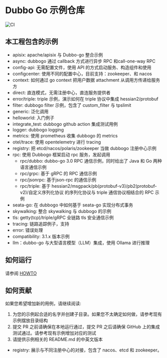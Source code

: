# Dubbo Go 示例仓库

![CI](https://github.com/apache/dubbo-go-samples/workflows/CI/badge.svg)

## 本工程包含的示例

* apisix: apache/apisix 与 Dubbo-go 整合示例
* async: dubbogo 通过 callback 方式进行异步 RPC 和call-one-way RPC
* config-api: 无需配置文件，使用 API 的方式启动服务、构造组件和使用
* configcenter: 使用不同的配置中心，目前支持：zookeeper、和 nacos
* context: 如何通过 go context  把用户数据 attachment 从调用方传递给服务方
* direct: 直连模式，无需注册中心，直连服务提供者
* error/triple: triple 示例，演示如何在 triple 协议中集成 hessian2/protobuf
* filter: dubbogo filter 示例，包含了 custom_filter 与 tpslimit
* generic: 泛化调用
* helloworld: 入门例子
* integrate_test: dubbogo github action 集成测试用例
* logger: dubbogo logging
* metrics: 使用 prometheus 收集 dubbogo 的 metrics
* otel/trace: 使用 opentelemetry 进行 tracing
* registry: 把 etcd/nacos/polaris/zookeeper 当做 dubbogo 注册中心示例
* rpc: 使用 Dubbogo 框架启动 rpc 服务，发起调用
  * rpc/dubbo: dubbo-go 3.0 RPC 通信示例，同时给出了 Java 和 Go 两种语言通信示例
  * rpc/grpc: 基于 gRPC 的 RPC 通信示例
  * rpc/jsonrpc: 基于json-rpc 的通信示例
  * rpc/triple: 基于 hessian2/msgpack/pb(protobuf-v3)/pb2(protobuf-v2)/自定义序列化协议 的序列化协议与 triple 通信协议相结合的 RPC 示例
* seata-go:  在 dubbogo 中如何基于 seata-go 实现分布式事务
* skywalking: 整合 skywalking 与 dubbogo 的示例
* tls: getty(tcp)/triple/gRPC 全链路 tls 安全通信示例
* tracing: 链路追踪例子，支持
* error: 错误处理
* compatibility: 3.1.x 版本示例
* llm：dubbo-go 与大型语言模型（LLM）集成，使用 Ollama 进行推理


## 如何运行

请参阅 [HOWTO](HOWTO_zh.md)

## 如何贡献

如果您希望增加新的用例，请继续阅读:

1. 为您的示例起合适的名字并创建子目录。如果您不太确定如何做，请参考现有示例摆放目录结构
2. 提交 PR 之前请确保在本地运行通过，提交 PR 之后请确保 GitHub 上的集成测试通过。请参考现有示例增加对应的测试
3. 请提供示例相关的 README.md 的中英文版本
* registry: 展示与不同注册中心的对接，包含了 nacos、etcd 和 zookeeper。
